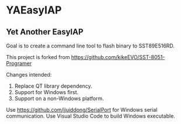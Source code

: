 # YAEasyIAP
## Yet Another EasyIAP

Goal is to create a command line tool to flash binary to SST89E516RD.

This project is forked from https://github.com/kikeEVO/SST-8051-Programer

Changes intended:
1. Replace QT library dependency.
2. Support for Windows first.
3. Support on a non-Windows platform.

Use https://github.com/jjuiddong/SerialPort for Windows serial communication.
Use Visual Studio Code to build Windows executable.

